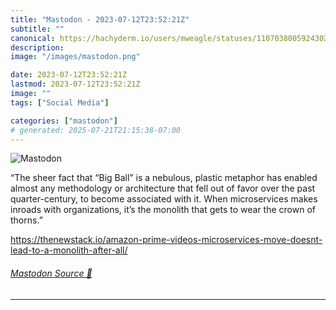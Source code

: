```yaml
---
title: "Mastodon - 2023-07-12T23:52:21Z"
subtitle: ""
canonical: https://hachyderm.io/users/mweagle/statuses/110703800592430233
description:
image: "/images/mastodon.png"

date: 2023-07-12T23:52:21Z
lastmod: 2023-07-12T23:52:21Z
image: ""
tags: ["Social Media"]

categories: ["mastodon"]
# generated: 2025-07-21T21:15:38-07:00
---
```

![Mastodon](/images/mastodon.png)

<p>“The sheer fact that “Big Ball” is a nebulous, plastic metaphor has enabled almost any methodology or architecture that fell out of favor over the past quarter-century, to become associated with it. When microservices makes inroads with organizations, it’s the monolith that gets to wear the crown of thorns.”</p><p><a href="https://thenewstack.io/amazon-prime-videos-microservices-move-doesnt-lead-to-a-monolith-after-all/" target="_blank" rel="nofollow noopener noreferrer" translate="no"><span class="invisible">https://</span><span class="ellipsis">thenewstack.io/amazon-prime-vi</span><span class="invisible">deos-microservices-move-doesnt-lead-to-a-monolith-after-all/</span></a></p>


###### [Mastodon Source 🐘](https://hachyderm.io/@mweagle/110703800592430233)

___
